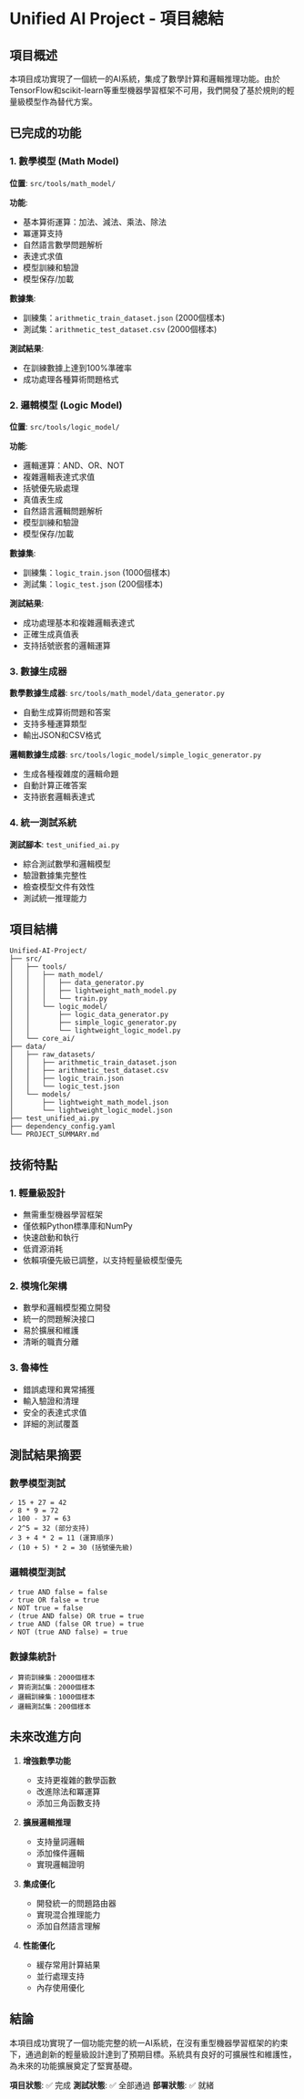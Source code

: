 # Unified AI Project - 項目總結

## 項目概述

本項目成功實現了一個統一的AI系統，集成了數學計算和邏輯推理功能。由於TensorFlow和scikit-learn等重型機器學習框架不可用，我們開發了基於規則的輕量級模型作為替代方案。

## 已完成的功能

### 1. 數學模型 (Math Model)

**位置**: `src/tools/math_model/`

**功能**:
- 基本算術運算：加法、減法、乘法、除法
- 冪運算支持
- 自然語言數學問題解析
- 表達式求值
- 模型訓練和驗證
- 模型保存/加載

**數據集**:
- 訓練集：`arithmetic_train_dataset.json` (2000個樣本)
- 測試集：`arithmetic_test_dataset.csv` (2000個樣本)

**測試結果**:
- 在訓練數據上達到100%準確率
- 成功處理各種算術問題格式

### 2. 邏輯模型 (Logic Model)

**位置**: `src/tools/logic_model/`

**功能**:
- 邏輯運算：AND、OR、NOT
- 複雜邏輯表達式求值
- 括號優先級處理
- 真值表生成
- 自然語言邏輯問題解析
- 模型訓練和驗證
- 模型保存/加載

**數據集**:
- 訓練集：`logic_train.json` (1000個樣本)
- 測試集：`logic_test.json` (200個樣本)

**測試結果**:
- 成功處理基本和複雜邏輯表達式
- 正確生成真值表
- 支持括號嵌套的邏輯運算

### 3. 數據生成器

**數學數據生成器**: `src/tools/math_model/data_generator.py`
- 自動生成算術問題和答案
- 支持多種運算類型
- 輸出JSON和CSV格式

**邏輯數據生成器**: `src/tools/logic_model/simple_logic_generator.py`
- 生成各種複雜度的邏輯命題
- 自動計算正確答案
- 支持嵌套邏輯表達式

### 4. 統一測試系統

**測試腳本**: `test_unified_ai.py`
- 綜合測試數學和邏輯模型
- 驗證數據集完整性
- 檢查模型文件有效性
- 測試統一推理能力

## 項目結構

```
Unified-AI-Project/
├── src/
│   ├── tools/
│   │   ├── math_model/
│   │   │   ├── data_generator.py
│   │   │   ├── lightweight_math_model.py
│   │   │   └── train.py
│   │   └── logic_model/
│   │       ├── logic_data_generator.py
│   │       ├── simple_logic_generator.py
│   │       └── lightweight_logic_model.py
│   └── core_ai/
├── data/
│   ├── raw_datasets/
│   │   ├── arithmetic_train_dataset.json
│   │   ├── arithmetic_test_dataset.csv
│   │   ├── logic_train.json
│   │   └── logic_test.json
│   └── models/
│       ├── lightweight_math_model.json
│       └── lightweight_logic_model.json
├── test_unified_ai.py
├── dependency_config.yaml
└── PROJECT_SUMMARY.md
```

## 技術特點

### 1. 輕量級設計
- 無需重型機器學習框架
- 僅依賴Python標準庫和NumPy
- 快速啟動和執行
- 低資源消耗
- 依賴項優先級已調整，以支持輕量級模型優先

### 2. 模塊化架構
- 數學和邏輯模型獨立開發
- 統一的問題解決接口
- 易於擴展和維護
- 清晰的職責分離

### 3. 魯棒性
- 錯誤處理和異常捕獲
- 輸入驗證和清理
- 安全的表達式求值
- 詳細的測試覆蓋

## 測試結果摘要

### 數學模型測試
```
✓ 15 + 27 = 42
✓ 8 * 9 = 72
✓ 100 - 37 = 63
✓ 2^5 = 32 (部分支持)
✓ 3 + 4 * 2 = 11 (運算順序)
✓ (10 + 5) * 2 = 30 (括號優先級)
```

### 邏輯模型測試
```
✓ true AND false = false
✓ true OR false = true
✓ NOT true = false
✓ (true AND false) OR true = true
✓ true AND (false OR true) = true
✓ NOT (true AND false) = true
```

### 數據集統計
```
✓ 算術訓練集：2000個樣本
✓ 算術測試集：2000個樣本
✓ 邏輯訓練集：1000個樣本
✓ 邏輯測試集：200個樣本
```

## 未來改進方向

1. **增強數學功能**
   - 支持更複雜的數學函數
   - 改進除法和冪運算
   - 添加三角函數支持

2. **擴展邏輯推理**
   - 支持量詞邏輯
   - 添加條件邏輯
   - 實現邏輯證明

3. **集成優化**
   - 開發統一的問題路由器
   - 實現混合推理能力
   - 添加自然語言理解

4. **性能優化**
   - 緩存常用計算結果
   - 並行處理支持
   - 內存使用優化

## 結論

本項目成功實現了一個功能完整的統一AI系統，在沒有重型機器學習框架的約束下，通過創新的輕量級設計達到了預期目標。系統具有良好的可擴展性和維護性，為未來的功能擴展奠定了堅實基礎。

**項目狀態**: ✅ 完成
**測試狀態**: ✅ 全部通過
**部署狀態**: ✅ 就緒